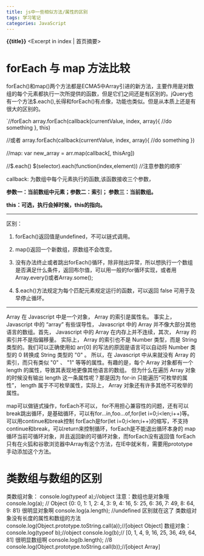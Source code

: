 ```yaml
---
title: js中一些相似方法/属性的区别
tags: 学习笔记
categories: JavaScript
---
```

**{{title}}**   <Excerpt in index | 首页摘要>
# forEach 与 map 方法比较
forEach()和map()两个方法都是ECMA5中Array引进的新方法，主要作用是对数组的每个元素都执行一次所提供的函数，但是它们之间还是有区别的。jQuery也有一个方法$.each(),长得和forEach()有点像，功能也类似。但是从本质上还是有很大的区别的。

`//forEach
array.forEach(callback(currentValue, index, array){
    //do something
}, this)
 
//或者
array.forEach(callback(currentValue, index, array){
    //do something
})　　
 
//map:
var new_array = arr.map(callback[, thisArg])　
 
//$.each()
$(selector).each(function(index,element))  //注意参数的顺序`

callback: 为数组中每个元素执行的函数,该函数接收三个参数，

**参数一：当前数组中元素；参数二：索引； 参数三：当前数组。**

**this：可选，执行会掉时候，this的指向。**
***
区别：
1. forEach()返回值是undefined，不可以链式调用。

2. map()返回一个新数组，原数组不会改变。

3. 没有办法终止或者跳出forEach()循环，除非抛出异常，所以想执行一个数组是否满足什么条件，返回布尔值，可以用一般的for循环实现，或者用Array.every()或者Array.some();

4. $.each()方法规定为每个匹配元素规定运行的函数，可以返回 false 可用于及早停止循环。
***
Array 在 Javascript 中是一个对象， Array 的索引是属性名。
事实上， Javascript 中的 “array” 有些误导性， Javascript 中的 Array 并不像大部分其他语言的数组。首先， Javascript 中的 Array 在内存上并不连续，其次， Array 的索引并不是指偏移量。
实际上， Array 的索引也不是 Number 类型，而是 String 类型的。我们可以正确使用如 arr[0] 的写法的原因是语言可以自动将 Number 类型的 0 转换成 String 类型的 "0" 。
所以，在 Javascript 中从来就没有 Array 的索引，而只有类似 "0" 、 "1" 等等的属性。有趣的是，每个 Array 对象都有一个 length 的属性，导致其表现地更像其他语言的数组。
但为什么在遍历 Array 对象的时候没有输出 length 这一条属性呢？那是因为 for-in 只能遍历“可枚举的属性”， length 属于不可枚举属性，实际上， Array 对象还有许多其他不可枚举的属性。

map可以做链式操作，forEach不可以，
for不用担心兼容性的问题，还有可以break跳出循环，是基础循环，可以有for...in,foo...of,for(let i=0;i<len;i++)等。可以用continue和break控制
forEach是for(let i=0;i<len;i++)的缩写，不支持continue和break，可以return来控制循环，forEach是不能退出循环本身的
map循环当前可循环对象，并且返回新的可循环对象，而forEach没有返回值
forEach只有在火狐和谷歌浏览器中Array有这个方法，在IE中就米有，需要用prototype手动添加这个方法。

# 类数组与数组的区别
类数组对象：
console.log(typeof a);//object 注意：数组也是对象哦
console.log(a); //  Object {0: 0, 1: 1, 2: 4, 3: 9, 4: 16, 5: 25, 6: 36, 7: 49, 8: 64, 9: 81} 很明显对象啊
console.log(a.length); //undefined  区别就在这了  类数组对象没有长度的属性和数组的方法
console.log(Object.prototype.toString.call(a));//[object Object] 
数组对象：
console.log(typeof b);//object
console.log(b);//  [0, 1, 4, 9, 16, 25, 36, 49, 64, 81]  很明显数组啊 
console.log(b.length); //8
console.log(Object.prototype.toString.call(b));//[object Array]